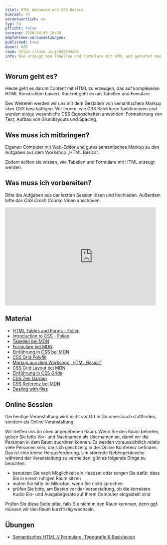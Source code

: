 ```yaml
---
titel: HTML Advanced und CSS Basics
kuerzel: fd
verantwortlich: cn
typ: fd
pflicht: false
termine: 2020-04-09 10:00
empfohlene-voraussetzungen: 
published: true
dauer: 420
raum: https://zoom.us/j/822794204
info: Wie erzeugt man Tabellen und Formulare mit HTML und getaltet man HTML Seiten mit CSS?
---
```


## Worum geht es?
Heute geht es darum Content mit HTML zu erzeugen, das auf komplexeren HTML Konstrukten basiert. Konkret geht es um Tabellen und Fomulare.

Des Weiteren werden wir uns mit dem Gestalten von semantischem Markup über CSS beschäftigen. Wir lernen, wie CSS Selektoren funktionieren und werden einige wesentliche CSS Eigenschaften anwenden: Formatierung von Text, Aufbau von Grundlayouts und Spacing.

## Was muss ich mitbringen?
Eigenen Computer mit Web-Editor und gutes semantisches Markup zu den Aufgaben aus dem Workshop „HTML Basics”.

Zudem sollten sie wissen, wie Tabellen und Formulare mit HTML erzeugt werden.

## Was muss ich vorbereiten?
Bitte die Aufgaben aus der letzten Session lösen und hochladen. Außerdem bitte das *CSS Crash Course* Video anschauen.

<div class="columns">
<div class="column">
<div class="js-video">
<iframe width="560" height="315" src="https://www.youtube.com/embed/Tfjd5yzCaxk" frameborder="0" allow="accelerometer; autoplay; encrypted-media; gyroscope; picture-in-picture" allowfullscreen></iframe>
</div>
</div>
<div class="column">
<div class="js-video">
<!-- -->
</div>
</div>
</div>


## Material
- [HTML Tables and Forms - Folien](../../material/frontend-development-1/session-2/slides/Chapter05-HTMLTablesAndForms.pdf)
- [Introduction to CSS - Folien](../../material/frontend-development-1/session-2/slides/Chapter04-IntroductionToCSS.pdf)
- [Tabellen bei MDN](https://developer.mozilla.org/de/docs/Learn/HTML/Tables)
- [Formulare bei MDN](https://developer.mozilla.org/de/docs/Learn/HTML/Forms)
- [Einführung in CSS bei MDN](https://developer.mozilla.org/de/docs/Learn/CSS/Introduction_to_CSS)
- [CSS Grid Polyfill](https://github.com/FremyCompany/css-grid-polyfill/)
- [Markup aus dem Workshop „HTML Basics”]()
- [CSS Grid Layout bei MDN](https://developer.mozilla.org/de/docs/Web/CSS/CSS_Grid_Layout)
- [Einführung in CSS Grids](https://blog.kulturbanause.de/2013/12/css-grid-layout-module/)
- [CSS Zen Garden](http://www.csszengarden.com)
- [CSS Referenz bei MDN](https://developer.mozilla.org/de/docs/Web/CSS/CSS_Referenz)
- [Dealing with files](https://developer.mozilla.org/en-US/docs/Learn/Getting_started_with_the_web/Dealing_with_files)


## Online Session
Die heutige Veranstaltung wird nicht vor Ort in Gummersbach stattfinden, sondern als Online Veranstaltung.

Wir treffen uns im oben angegebenen Raum. Wenn Sie den Raum betreten, geben Sie bitte Vor- und Nachnamen als Usernamen an, damit wir die Personen in dem Raum zuordnen können. Es werden voraussichtlich relativ viele Personen sein, die sich gleichzeitg in der Online Konferenz befinden. Das ist eine kleine Herausforderung. Um störende Nebengeräusche während der Veranstaltung zu vermeiden, gibt es folgende Dinge zu beachten:

- benutzen Sie nach Möglichkeit ein Headset oder sorgen Sie dafür, dass Sie in einem ruhigen Raum sitzen
- muten Sie bitte ihr Mikrofon, wenn Sie nicht sprechen
- prüfen Sie bitte, am Besten vor der Veranstaltung, ob die korrekten Audio Ein- und Ausgabegeräte auf ihrem Computer eingestellt sind

Prüfen Sie diese Seite bitte, falls Sie nicht in den Raum kommen, denn ggf. müssen wir den Raum kurzfristig wechseln.

## Übungen
- [Semantisches HTML // Formulare, Typografie & Basislayout](../../assignments/html-2/)
